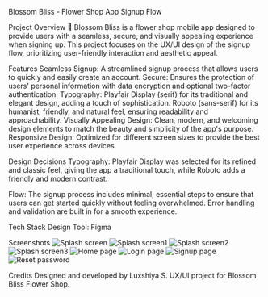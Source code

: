 Blossom Bliss - Flower Shop App Signup Flow

Project Overview 🌸
Blossom Bliss is a flower shop mobile app designed to provide users with a seamless, secure, and
visually appealing experience when signing up. This project focuses on the UX/UI design of the signup flow, 
prioritizing user-friendly interaction and aesthetic appeal.

Features
Seamless Signup: A streamlined signup process that allows users to quickly and easily create an account.
Secure: Ensures the protection of users' personal information with data encryption and optional two-factor authentication.
Typography:
Playfair Display (serif) for its traditional and elegant design, adding a touch of sophistication.
Roboto (sans-serif) for its humanist, friendly, and natural feel, ensuring readability and approachability.
Visually Appealing Design: Clean, modern, and welcoming design elements to match the beauty and simplicity of the app's purpose.
Responsive Design: Optimized for different screen sizes to provide the best user experience across devices.

Design Decisions
Typography:
Playfair Display was selected for its refined and classic feel, giving the app a traditional touch, while Roboto adds a friendly and modern contrast.

Flow:
The signup process includes minimal, essential steps to ensure that users can get started quickly without feeling overwhelmed. Error handling and
validation are built in for a smooth experience.

Tech Stack
Design Tool: Figma

Screenshots
![Splash screen](https://github.com/user-attachments/assets/b3a32a87-5f61-47da-9b2f-660d7a64951e)
![Splash screen1](https://github.com/user-attachments/assets/460323d7-be59-42f2-a086-b8d02202bc76)
![Splash screen2](https://github.com/user-attachments/assets/df1890af-bba8-4148-b66a-23ceacc311e1)
![Splash screen3](https://github.com/user-attachments/assets/71861ad3-b8d8-4b87-a0bd-0b33efde6d8e)
![Home page](https://github.com/user-attachments/assets/2ab3917e-8312-4932-9425-eb803ed6847d)
![Login page](https://github.com/user-attachments/assets/b5ffabb8-8e2d-4948-954c-26d3e88d661f)
![Signup page](https://github.com/user-attachments/assets/36b1747e-ae22-400f-8814-e81c8b9a25da)
![Reset password](https://github.com/user-attachments/assets/66002810-e2d1-49d4-8156-d2f9c868c04b)

Credits
Designed and developed by Luxshiya S.
UX/UI project for Blossom Bliss Flower Shop.








